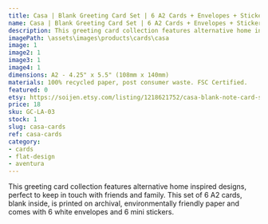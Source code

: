 ```yaml
---
title: Casa | Blank Greeting Card Set | 6 A2 Cards + Envelopes + Stickers
name: Casa | Blank Greeting Card Set | 6 A2 Cards + Envelopes + Stickers
description: This greeting card collection features alternative home inspired designs, perfect to keep in touch with friends and family. This set of 6 A2 cards, blank inside, is printed on archival, environmentally friendly paper and comes with 6 white envelopes and 6 mini stickers.
imagePath: \assets\images\products\cards\casa
image: 1
image2: 1
image3: 1
image4: 1
dimensions: A2 - 4.25" x 5.5" (108mm x 140mm)
materials: 100% recycled paper, post consumer waste. FSC Certified.
featured: 0
etsy: https://soijen.etsy.com/listing/1218621752/casa-blank-note-card-set-6-a2-cards?utm_source=Copy&utm_medium=ListingManager&utm_campaign=Share&utm_term=so.lmsm&share_time=1695259407658
price: 18
sku: GC-LA-03
stock: 1
slug: casa-cards
ref: casa-cards
category:
- cards
- flat-design
- aventura
---
```

This greeting card collection features alternative home inspired designs, perfect to keep in touch with friends and family. This set of 6 A2 cards, blank inside, is printed on archival, environmentally friendly paper and comes with 6 white envelopes and 6 mini stickers.
